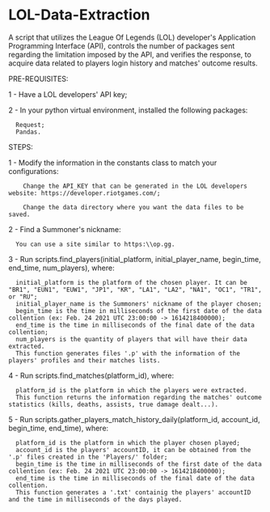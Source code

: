 # LOL-Data-Extraction
A script that utilizes the League Of Legends (LOL) developer's Application Programming Interface (API), controls the number of packages sent regarding the limitation imposed by the API, and verifies the response, to acquire data related to players login history and matches' outcome results.

PRE-REQUISITES:

  1 - Have a LOL developers' API key;
  
  2 - In your python virtual environment, installed the following packages:
  
      Request;
      Pandas.

STEPS:

  1 - Modify the information in the constants class to match your configurations:
  
        Change the API_KEY that can be generated in the LOL developers website: https://developer.riotgames.com/;
        
        Change the data directory where you want the data files to be saved.
      
  2 - Find a Summoner's nickname:
  
      You can use a site similar to https:\\op.gg.
  
  3 - Run scripts.find_players(initial_platform, initial_player_name, begin_time, end_time, num_players), where:
  
      initial_platform is the platform of the chosen player. It can be "BR1", "EUN1", "EUW1", "JP1", "KR", "LA1", "LA2", "NA1", "OC1", "TR1", or "RU";
      initial_player_name is the Summoners' nickname of the player chosen;
      begin_time is the time in milliseconds of the first date of the data collention (ex: Feb. 24 2021 UTC 23:00:00 -> 1614218400000);
      end_time is the time in milliseconds of the final date of the data collention;
      num_players is the quantity of players that will have their data extracted.
      This function generates files '.p' with the information of the players' profiles and their matches lists.
      
  4 - Run scripts.find_matches(platform_id), where:
  
      platform_id is the platform in which the players were extracted.
      This function returns the information regarding the matches' outcome statistics (kills, deaths, assists, true damage dealt...).
      
  5 - Run scripts.gather_players_match_history_daily(platform_id, account_id, begin_time, end_time), where:
  
      platform_id is the platform in which the player chosen played;
      account_id is the players' accountID, it can be obtained from the '.p' files created in the 'Players/' folder;
      begin_time is the time in milliseconds of the first date of the data collention (ex: Feb. 24 2021 UTC 23:00:00 -> 1614218400000);
      end_time is the time in milliseconds of the final date of the data collention.
      This function generates a '.txt' containig the players' accountID and the time in milliseconds of the days played.
